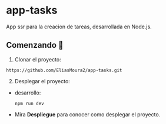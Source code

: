 # app-tasks
App ssr para la creacion de tareas, desarrollada en Node.js.
## Comenzando 🚀
1. Clonar el proyecto: 
```
https://github.com/EliasMoura2/app-tasks.git
```
2. Desplegar el proyecto:
  - desarrollo:
    ```
    npm run dev
    ```

- Mira **Despliegue** para conocer como desplegar el proyecto.

